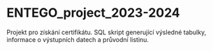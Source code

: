 # ENTEGO_project_2023-2024
Projekt pro získání certifikátu. SQL skript generující výsledné tabulky, informace o výstupních datech a průvodní listinu.
